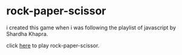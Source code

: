 # rock-paper-scissor

i created this game when i was following the playlist of javascript by Shardha Khapra.

click [here](https://nimble-paprenjak-73a195.netlify.app/) to play rock-paper-scissor.

